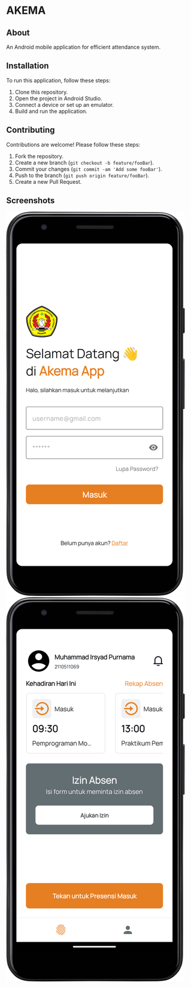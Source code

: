 # AKEMA

## About
An Android mobile application for efficient attendance system.



## Installation
To run this application, follow these steps:
1. Clone this repository.
2. Open the project in Android Studio.
3. Connect a device or set up an emulator.
4. Build and run the application.

## Contributing
Contributions are welcome! Please follow these steps:
1. Fork the repository.
2. Create a new branch (`git checkout -b feature/fooBar`).
3. Commit your changes (`git commit -am 'Add some fooBar'`).
4. Push to the branch (`git push origin feature/fooBar`).
5. Create a new Pull Request.

## Screenshots
![Login Page](screenshots/screenshot1.png)
![Presence Page](screenshots/screenshot2.png)